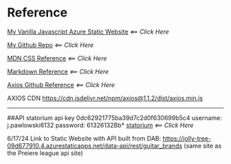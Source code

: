 # Reference

[My Vanilla Javascript Azure Static Website](https://jolly-tree-09d677910.4.azurestaticapps.net/) *<== Click Here*

[My Github Repo](https://github.com/pawlowski6132/my-first-static-web-app2/tree/main/src) *<== Click Here*

[MDN CSS Reference](https://developer.mozilla.org) *<== Click Here*

[Markdown Reference](https://www.markdownguide.org/basic-syntax) *<== Click Here*

[Axios Github Reference](https://github.com/axios/axios#installing) *<== Click Here*

AXIOS CDN
https://cdn.jsdelivr.net/npm/axios@1.1.2/dist/axios.min.js

***
##API
statorium api key 0dc62921775ba39d7c2d0f630699b5c4
username: j.pawlowski6132
password: 61326132Bb*
[statorium](https://statorium.com/) *<== Click Here*

6/17/24
Link to Static Website with API built from DAB:
https://jolly-tree-09d677910.4.azurestaticapps.net/data-api/rest/guitar_brands
(same site as the Preiere league api site)
